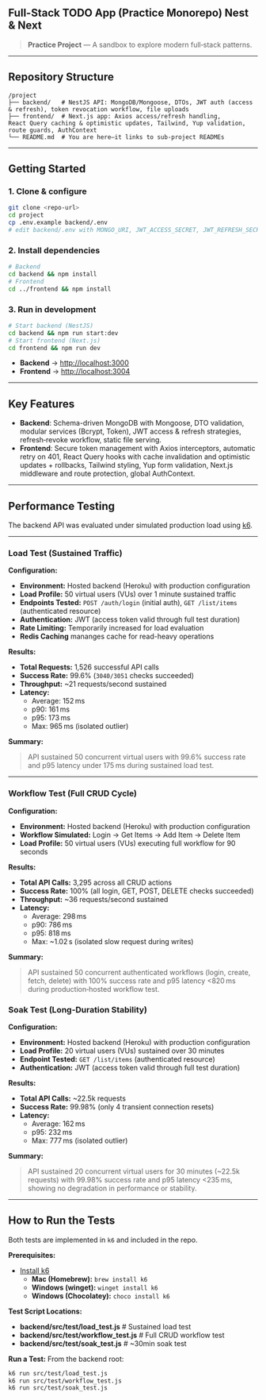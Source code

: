 ## Full-Stack TODO App (Practice Monorepo) Nest & Next

> **Practice Project** — A sandbox to explore modern full‑stack patterns.

---

## Repository Structure

```
/project
├── backend/   # NestJS API: MongoDB/Mongoose, DTOs, JWT auth (access & refresh), token revocation workflow, file uploads
├── frontend/  # Next.js app: Axios access/refresh handling, React Query caching & optimistic updates, Tailwind, Yup validation, route guards, AuthContext
└── README.md  # You are here—it links to sub‑project READMEs
```

---

## Getting Started

### 1. Clone & configure

```bash
git clone <repo-url>
cd project
cp .env.example backend/.env
# edit backend/.env with MONGO_URI, JWT_ACCESS_SECRET, JWT_REFRESH_SECRET, etc.
```

### 2. Install dependencies

```bash
# Backend
cd backend && npm install
# Frontend
cd ../frontend && npm install
```

### 3. Run in development

```bash
# Start backend (NestJS)
cd backend && npm run start:dev
# Start frontend (Next.js)
cd frontend && npm run dev
```

* **Backend** → [http://localhost:3000](http://localhost:3000)
* **Frontend** → [http://localhost:3004](http://localhost:3004)

---

## Key Features

* **Backend**: Schema-driven MongoDB with Mongoose, DTO validation, modular services (Bcrypt, Token), JWT access & refresh strategies, refresh‑revoke workflow, static file serving.
* **Frontend**: Secure token management with Axios interceptors, automatic retry on 401, React Query hooks with cache invalidation and optimistic updates + rollbacks, Tailwind styling, Yup form validation, Next.js middleware and route protection, global AuthContext.

---

## **Performance Testing**

The backend API was evaluated under simulated production load using [k6](https://k6.io/).

---

### **Load Test (Sustained Traffic)**

**Configuration:**
- **Environment:** Hosted backend (Heroku) with production configuration  
- **Load Profile:** 50 virtual users (VUs) over 1 minute sustained traffic  
- **Endpoints Tested:** `POST /auth/login` (initial auth), `GET /list/items` (authenticated resource)  
- **Authentication:** JWT (access token valid through full test duration)  
- **Rate Limiting:** Temporarily increased for load evaluation
- **Redis Caching** mananges cache for read-heavy operations

**Results:**
- **Total Requests:** 1,526 successful API calls  
- **Success Rate:** 99.6% (`3040/3051` checks succeeded)  
- **Throughput:** ~21 requests/second sustained  
- **Latency:**  
  - Average: 152 ms  
  - p90: 161 ms  
  - p95: 173 ms  
  - Max: 965 ms (isolated outlier)  

**Summary:**
> API sustained 50 concurrent virtual users with 99.6% success rate and p95 latency under 175 ms during sustained load test.

---

### **Workflow Test (Full CRUD Cycle)**

**Configuration:**
- **Environment:** Hosted backend (Heroku) with production configuration  
- **Workflow Simulated:** Login → Get Items → Add Item → Delete Item  
- **Load Profile:** 50 virtual users (VUs) executing full workflow for 90 seconds  

**Results:**
- **Total API Calls:** 3,295 across all CRUD actions  
- **Success Rate:** 100% (all login, GET, POST, DELETE checks succeeded)  
- **Throughput:** ~36 requests/second sustained  
- **Latency:**  
  - Average: 298 ms  
  - p90: 786 ms  
  - p95: 818 ms  
  - Max: ~1.02 s (isolated slow request during writes)  

**Summary:**
> API sustained 50 concurrent authenticated workflows (login, create, fetch, delete) with 100% success rate and p95 latency <820 ms during production‑hosted workflow test.

### **Soak Test (Long-Duration Stability)**

**Configuration:**
- **Environment:** Hosted backend (Heroku) with production configuration  
- **Load Profile:** 20 virtual users (VUs) sustained over 30 minutes  
- **Endpoint Tested:** `GET /list/items` (authenticated resource)  
- **Authentication:** JWT (access token valid through full test duration)  

**Results:**
- **Total API Calls:** ~22.5k requests  
- **Success Rate:** 99.98% (only 4 transient connection resets)  
- **Latency:**  
  - Average: 162 ms  
  - p95: 232 ms  
  - Max: 777 ms (isolated outlier)  

**Summary:**
> API sustained 20 concurrent virtual users for 30 minutes (~22.5k requests) with 99.98% success rate and p95 latency <235 ms, showing no degradation in performance or stability.

---

## **How to Run the Tests**

Both tests are implemented in `k6` and included in the repo.

**Prerequisites:**
- [Install k6](https://k6.io/docs/get-started/installation/)  
  - **Mac (Homebrew):** `brew install k6`  
  - **Windows (winget):** `winget install k6`  
  - **Windows (Chocolatey):** `choco install k6`

**Test Script Locations:**

- **backend/src/test/load_test.js** # Sustained load test
- **backend/src/test/workflow_test.js** # Full CRUD workflow test
- **backend/src/test/soak_test.js** # ~30min soak test

**Run a Test:**
From the backend root:
```bash
k6 run src/test/load_test.js
k6 run src/test/workflow_test.js
k6 run src/test/soak_test.js

